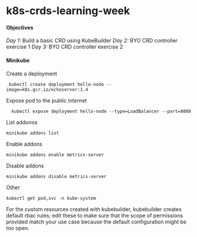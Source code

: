 # k8s-crds-learning-week

#### Objectives

*Day 1:* Build a basic CRD using KubeBuilder
*Day 2:* BYO CRD controller exercise 1
*Day 3:* BYO CRD controller exercise 2

#### Minikube

Create a deployment
```
 kubectl create deployment hello-node --image=k8s.gcr.io/echoserver:1.4
```
Expose pod to the public internet
```
  kubectl expose deployment hello-node --type=LoadBalancer --port=8080
```
List addonos
```
minikube addons list
```

Enable addons
```
minikube addons enable metrics-server
```
Disable addons
```
minikube addons disable metrics-server
```
Other
```
kubectl get pod,svc -n kube-system
```

For the custom resources created with kubebuilder, kubebuilder creates default rbac rules; edit these to
make sure that the scope of permissions provided match your use case because the default configuration
might be too open.

